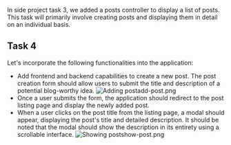 In side project task 3, we added a posts controller to display a list of posts.
This task will primarily involve creating posts and displaying them in detail on
an individual basis.

## Task 4

Let's incorporate the following functionalities into the application:

- Add frontend and backend capabilities to create a new post. The post creation
  form should allow users to submit the title and description of a potential
  blog-worthy idea. <image alt="Adding post">add-post.png</image>
- Once a user submits the form, the application should redirect to the post
  listing page and display the newly added post.
- When a user clicks on the post title from the listing page, a modal should
  appear, displaying the post's title and detailed description. It should be
  noted that the modal should show the description in its entirety using a
  scrollable interface.
  <image alt="Showing post">show-post.png</image>
